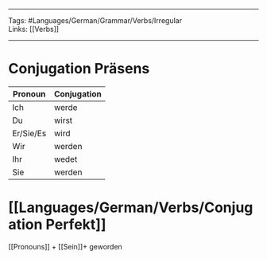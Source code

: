 ___
Tags: #Languages/German/Grammar/Verbs/Irregular  
Links: [[Verbs]]
___
# Conjugation Präsens
Pronoun|Conjugation
------------ | ------------
Ich | werde
Du | wirst
Er/Sie/Es | wird
Wir | werden
Ihr | wedet
Sie | werden


# [[Languages/German/Verbs/Conjugation Perfekt]]
[[Pronouns]] + [[Sein]]+  geworden